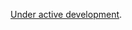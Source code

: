 [Under active development](https://www.youtube.com/watch?v=Bw8-vvtA-E8&list=PLqbS7AVVErFhkaEBx0oPieL6g9bb3SEZq).
